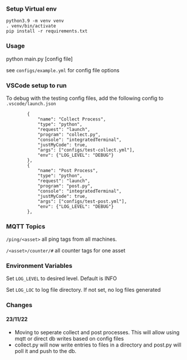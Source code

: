 ### Setup Virtual env

```
python3.9 -m venv venv
. venv/bin/activate
pip install -r requirements.txt
```

### Usage
python main.py [config file]

see `configs/example.yml` for config file options

### VSCode setup to run

To debug with the testing config files, 
add the following config to `.vscode/launch.json`

```        
        {
            "name": "Collect Process",
            "type": "python",
            "request": "launch",
            "program": "collect.py",
            "console": "integratedTerminal",
            "justMyCode": true,
            "args": ["configs/test-collect.yml"],
            "env": {"LOG_LEVEL": "DEBUG"}
        },
        {
            "name": "Post Process",
            "type": "python",
            "request": "launch",
            "program": "post.py",
            "console": "integratedTerminal",
            "justMyCode": true,
            "args": ["configs/test-post.yml"],
            "env": {"LOG_LEVEL": "DEBUG"}
        },
```

### MQTT Topics

`/ping/<asset>` all ping tags from all machines.   

`/<asset>/counter/#` all counter tags for one asset

### Environment Variables

Set `LOG_LEVEL` to desired level.  Default is INFO

Set `LOG_LOC` to log file directory. If not set, no log files generated

### Changes
#### 23/11/22
  - Moving to seperate collect and post processes.  This will allow using mqtt or direct db writes based on config files
  - collect.py will now write entries to files in a directory and post.py will poll it and push to the db.


 